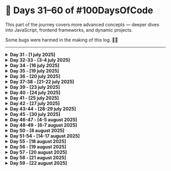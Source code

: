 # 📗 Days 31–60 of #100DaysOfCode

This part of the journey covers more advanced concepts — deeper dives into JavaScript, frontend frameworks, and dynamic projects.

Some bugs were harmed in the making of this log. 🐞🔥

---

<details>
<summary><strong>Day 31 - [1 july 2025]</strong></summary>

**Topic:** Today wasn’t about breakthroughs or new syntax — just a calm day of **revision and reinforcement**.

**What I Did:**

- Reviewed key HTML, CSS, and JavaScript concepts learned in the past
- Took time to mentally map what I’ve covered so far

**What's Next?:**

- Continue with CSS Grid learning from where I left off
- Start a mini layout or component project using Grid

It’s Day 31. Not fancy. Just focused.

#100DaysOfCode #WebDev #TheOdinProject #Frontend #Revision #DeveloperMindset

</details>
<details>
<summary><strong>Day 32-33 - [3-4 july 2025]</strong></summary>

**Topic:** After a light revision on Day 31, I jumped into one of my most polished projects so far — a fully responsive **Admin Dashboard UI** built with just **HTML** and **CSS** [little JS to toggle classes].

**What I Did:**

- Created a complete **dashboard layout** using **CSS Grid** and **Flexbox**
- Designed sidebar, navbar, content cards and other sections
- Implemented a fully functional **Dark Mode** using class toggling and CSS variables
- Focused on **layout consistency**, **component reuse**, and responsive design

**Links:**

- 🚀 **Live Demo:** [`Click Here`](https://devxsameer.github.io/admin-dashboard)
- 📦 **GitHub Repo:** [`Click Here`](https://github.com/devxsameer/admin-dashboard)

Two solid days of code, layout, and low-key loving Grid

</details>
<details>
<summary><strong>Day 34 - [16 july 2025]</strong></summary>

**Topic:** After a much-needed break to focus on my **IIT Madras BS qualifier exam** (which I passed with 90%! 🎉), I’m officially back on the #100DaysOfCode grind.

Today wasn’t about speed — it was about **rebuilding rhythm**.

**What I Did:**

- Reviewed key CSS concepts: Grid, Flexbox, layout structure
- Revisited my Admin Dashboard project to refresh styling logic
- Light revision of previous projects and notes
- Refocused my roadmap for upcoming sections of The Odin Project

#100DaysOfCode #WebDev #TheOdinProject #RevisionDay #FrontendDevelopment

</details>
<details>
<summary><strong>Day 35 - [19 july 2025]</strong></summary>

**Topic:** Today was a solid mix of frontend fun and Python logic.  
I focused on reinforcing my core skills through a mini-project, some revision, and another CS50P submission.

**What I Did:**

- 🧩 Created a fun **FAQ Design** project using only HTML and CSS

  - Designed 4 developer-themed questions with list-style answers
  - Practiced layout, spacing, and visual hierarchy
  - Added to my `basic-projects` repo
  - 🔗 [`Live Demo`](https://devxsameer.github.io/basic-projects/faq-design) | 🔗 See `faq-design` in my [`basic-projects Repo`](https://github.com/devxsameer/basic-projects)

- 🧠 **Revised** previous frontend topics through The Odin Project

- 🐍 **Submitted Problem Set 3** of **CS50P**

  #100DaysOfCode #WebDev #CS50P #Python #TheOdinProject #HTML #CSS #Frontend

</details>

<details>
    <summary><strong>Day 36 - [20 july 2025]</strong></summary>

**Topic:** Today I dove deep into **JavaScript object-oriented fundamentals** through the curriculum in **The Odin Project's Full Stack JavaScript Path**.

It was a solid brain workout, but now I finally see why people say **“everything in JavaScript is an object”** (including my confusion 😅).

**What I Learnt:**

- 📦 How to create and use **JavaScript objects**
- 🛠️ Building **object constructors** using the `function` keyword
- 🧬 Explored the **prototype chain** and **prototypal inheritance**
- 🔄 Understood how methods and properties are shared via `.prototype`
- 🔍 Clarified how `this` works in different contexts

Loving how JavaScript is starting to “click” — one object at a time. 🔧🧠

#100DaysOfCode #JavaScript #OOP #TheOdinProject #WebDev #Frontend

</details>
<details>
  <summary><strong>Day 37-38 - [21-22 july 2025]</strong></summary>

**Topic:** Over the past two days, I designed, developed, and completed **LibraryX**, a dynamic book management app built using HTML, CSS, and JavaScript — as outlined in The Odin Project's curriculum, with some personal creative upgrades.

**What I Built:**

📦 **LibraryX – A JavaScript-powered library app**  
🔗 [Live Demo](https://devxsameer.github.io/libraryx/) | [GitHub Repo](https://github.com/devxsameer/libraryx)

**Features:**

- Add, delete, and update books (title, author, pages, status)
- Toggle reading status directly in the UI
- Fully responsive layout (CSS Grid + Flexbox)
- 💾 Stores book data and theme preference in **localStorage**
- 🌗 Built-in **dark/light mode** with smooth theme switching

This project gave me a great hands-on intro to structuring JavaScript apps with reusable logic and clean UI. 📚🔥

#100DaysOfCode #JavaScript #LibraryApp #TheOdinProject #Frontend #DarkMode #WebDev

</details>

<details>
  <summary><strong>Day 39 - [23 july 2025]</strong></summary>

**Topic:** Today was a revision-focused day — I went over everything I’ve worked on in the past several days to solidify the concepts before moving forward.

**What I Reviewed:**

- 🧱 JavaScript **object constructors** & **prototypes**
- 📚 Logic & structure of my recent **LibraryX** project
- 💡 DOM manipulation, event handling, and layout design

Some days are about writing code.  
Others are about understanding the code you've already written.

#100DaysOfCode #JavaScript #WebDev #TheOdinProject #Frontend #LearningByDoing

</details>

<details>
  <summary><strong>Day 40 - [24 july 2025]</strong></summary>

**Topic:** Today I explored some of the core concepts that make JavaScript both powerful and (let’s be honest) a little brain-twisting.

**What I Learnt:**

- 🔐 **Scope** — how variables live and die in different contexts
- 🧠 **Closures** — functions that remember the scope they were born in
- 🏭 **Factory functions** — creating multiple object instances with shared logic

On to building with these tools next!

#100DaysOfCode #JavaScript #Closures #FactoryFunctions #TheOdinProject

</details>

<details>
  <summary><strong>Day 41 - [25 july 2025]</strong></summary>

**Topic:** Today I explored the **Module Pattern** in JavaScript — a powerful way to write organized, encapsulated code — along with some important concepts that build on what I’ve learned recently.

**What I Learnt:**

- 🧩 **Module Pattern** using IIFEs (Immediately Invoked Function Expressions)
- 🔒 Creating **private variables and functions** via closures
- 🧪 Combining **factory functions** with **prototypal inheritance**
- 🔁 Revisited closures, scope, and object creation for clarity

All of this is setting the stage for more structured and reusable code in future projects.

#100DaysOfCode #JavaScript #TheOdinProject #ModulePattern #IIFE #Frontend

</details>

<details>
  <summary><strong>Day 42 - [27 july 2025]</strong></summary>

**Topic:** Today was all about reinforcing the core concepts I touched on yesterday — because clean, scalable JavaScript demands a strong mental model.

**What I Focused On:**

- 🧠 Revisited and deepened understanding of **Closures**
- 🌀 Practiced the **Module Pattern** using IIFE
- 📦 Explored how **scope** works with nested functions
- 🚀 Clarified how **hoisting** affects variables and function declarations

Feeling more confident now in applying these concepts to larger and cleaner codebases moving forward.

#100DaysOfCode #JavaScript #TheOdinProject #Closures #ModulePattern #WebDev #Frontend

</details>

<details>
  <summary><strong>Day 43-44 - [28-29 july 2025]</strong></summary>

**Topic:** Over the last two days, I built a fully functional **Tic Tac Toe game** as part of The Odin Project — and made sure to architect it with clean, scalable, modular JavaScript.

**What I Built:**

🎮 **Tic Tac Toe**  
🔗 [Live Demo](https://devxsameer.github.io/tic-tac-toe/) | [GitHub Repo](https://github.com/devxsameer/tic-tac-toe)

**Key Features:**

- Modular structure using **IIFEs** and the **Module Pattern**
- **No global variables** — everything is neatly scoped
- Created a custom **Publish–Subscribe (PubSub)** system to manage events
- Clean, user-friendly UI with dynamic feedback
- Win/draw detection, turn indicators, and restart functionality

This project helped solidify how to build interactive apps with **modular architecture** and custom event handling — all while keeping the global scope squeaky clean.

Onward to the next challenge!

#100DaysOfCode #JavaScript #TicTacToe #TheOdinProject #Frontend #ModularJS #PubSub #WebDev

</details>

<details>
  <summary><strong>Day 45 - [30 july 2025]</strong></summary>

**Topic:** Today was a lighter day — I spent about an hour going through some **JavaScript design patterns** to get a better understanding of how reusable solutions are structured in code.

**What I Did:**

- Skimmed and studied a few common patterns:
  - 🧩 **Module Pattern**
  - 🏭 **Factory Pattern**
  - 📦 **Revealing Module Pattern**
- Looked at real-world examples of how these patterns are used in JS apps

Even a short session can help build intuition for clean, maintainable code.  
Design patterns help move from "it works" to "it scales."

Looking forward to applying these in future projects!

#100DaysOfCode #JavaScript #DesignPatterns #WebDev #TheOdinProject

</details>

<details>
  <summary><strong>Day 46-47 - [4-5 august 2025]</strong></summary>

**Topic:** The last two days were a deep dive into **modern JavaScript architecture** — including the mystical realms of **classes**, **modules**, and the toolchains that somehow make it all browser-friendly.

**What I Learnt:**

- 🧱 **JavaScript Classes**

  - Mastered `constructor`, `this`, `extends`, `super`, and `static`
  - Basically turned JavaScript into diet Java

- 📦 **ES Modules (ESM)**

  - `import` and `export` — finally, some organization!

- 🧪 **NPM**

  - Learned how to initialize a project, install packages, and still forget to add `--save-dev` out of habit

- 🔧 **Webpack**
  - Built my first config file like a wizard with a manual
  - Explored entry/output, loaders, bundling, and the eternal question: "Why is this build folder 30MB?"

It was two days of few commits, but a ton of config, brain stretch, and realizing how much JavaScript has grown up.

#100DaysOfCode #JavaScript #TheOdinProject #ESModules #Classes #Webpack #NPM #Frontend #WebDev #DevHumor

</details>

<details>
  <summary><strong>Day 48-49 - [6-7 august 2025]</strong></summary>

**Topic:** Started and completed the **Restaurant Page** project from The Odin Project.

**What I Worked On:**

- Project Name: **Byte and Dine**
- Set up **Webpack** and configured loaders, plugins, and `webpack-dev-server`.
- Practiced using **npm**, scripts, and local development environment setup.
- Used **JavaScript ES6 modules** to dynamically render pages: `Home`, `Menu`, and `About`.
- Modularized content and used DOM manipulation to update the page based on navigation.
- Learned how to bundle and build the app using `npm run build`.

📌 This project took me two focused days, and I now feel more confident in setting up modern dev environments for JS projects!

</details>

<details>
  <summary><strong>Day 50 - [8 august 2025]</strong></summary>
  
**Topic:** Continued The Odin Project curriculum.

**What I Learnt:**

- Learned the basics of **JSON** (JavaScript Object Notation):
  - Structure and syntax
  - How to parse and stringify JSON data
  - Practical uses in web applications
- Studied **Object-Oriented Programming (OOP) principles** in JavaScript:
  - Encapsulation
  - Abstraction
  - Inheritance
  - Polymorphism
- Understood how these principles help write cleaner, reusable, and maintainable code.

**Milestone:**
Halfway through the challenge! Day 50 out of 100 🎉

</details>

<details>
  <summary><strong>Day 51-54 - [14-17 august 2025]</strong></summary>
  
**Topic:** From idea to launch — building my best project yet: crispTasks ✅

**What I Built:**

Across four focused days, I designed, built, and shipped **crispTasks**, a modern to‑do and project manager using HTML, CSS, and vanilla JS with ES Modules. It supports multi‑projects, rich tasks (due dates, priorities, notes), persistent checklists, a global dashboard with sorting, and full localStorage persistence. Deployed and documented.

- Live: https://devxsameer.github.io/crisptasks/
- Repo: https://github.com/devxsameer/crisptasks

</details>

<details>
  <summary><strong>Day 55 - [18 august 2025]</strong></summary>
  
**Topic:** A light day focused on revising some core software design principles — mainly **SOLID** and **loose coupling**.

**What I Did:**

- Revised **SOLID principles** and their role in writing clean, scalable code.
- Refreshed the importance of **loose coupling** between components for maintainability.
- Reflected on how these principles can improve project architecture long term.

**Progress:** Day 55/100 complete!

</details>

<details>
  <summary><strong>Day 56 - [19 august 2025]</strong></summary>
  
**Topic:** Exploring code quality tools (**ESLint** & **Prettier**) and reinforcing design principles like **composition over inheritance** through The Odin Project.

**What I Did:**

- Learned about **linters** (ESLint) and how they catch potential bugs & enforce consistent coding rules.
- Set up **Prettier** for automatic code formatting.
- Explored why many devs prefer **composition over inheritance** when structuring objects and behavior in JavaScript.
- Connected these tools & principles to building cleaner, more maintainable projects.

**Progress:** Day 56/100 complete!

</details>

<details>
  <summary><strong>Day 57 - [20 august 2025]</strong></summary>
  
**Topic:** Light session focused on revising previously learned concepts.

**What I Did:**

- Went over recent topics like **linters, formatters, OOP principles, and SOLID**.
- Consolidated understanding instead of adding new material.

**Progress:** Day 57/100 complete!

</details>

<details>
  <summary><strong>Day 58 - [21 august 2025]</strong></summary>
  
**Topic:** Hands-on practice with frontend interactions and exploring how to share code through npm packages.

**What I Did:**

- Practiced **CSS** and **JavaScript** basics.
- Built small UI components:
  - A **dropdown menu**
  - An **image carousel**
- Followed The Odin Project’s exercises to strengthen frontend skills.
- Learned about the process of **publishing your own npm packages**:
  - Setting up `package.json` properly
  - Versioning and naming conventions
  - `npm publish` workflow

**Progress:** Day 58/100 complete!

</details>

<details>
  <summary><strong>Day 59 - [22 august 2025]</strong></summary>
  
**Topic:** Keeping concepts fresh with light revision and coding practice.

**What I Did:**

- Revised recent topics:
  - CSS layouts & JS DOM handling
  - OOP & SOLID principles
  - Linters & formatters workflow
- Practiced small exercises to reinforce concepts.

**Progress:** Day 59/100 complete!

</details>

